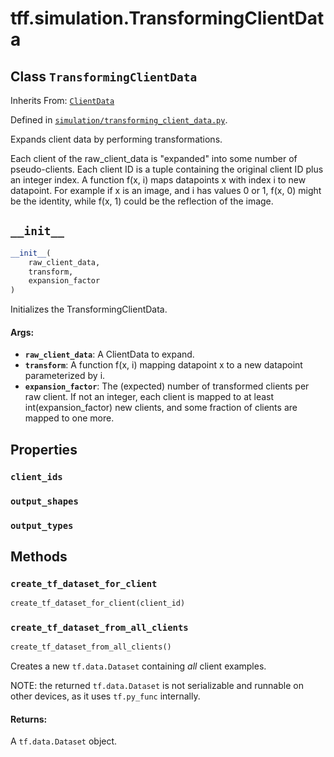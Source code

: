 <div itemscope itemtype="http://developers.google.com/ReferenceObject">
<meta itemprop="name" content="tff.simulation.TransformingClientData" />
<meta itemprop="path" content="Stable" />
<meta itemprop="property" content="client_ids"/>
<meta itemprop="property" content="output_shapes"/>
<meta itemprop="property" content="output_types"/>
<meta itemprop="property" content="__init__"/>
<meta itemprop="property" content="create_tf_dataset_for_client"/>
<meta itemprop="property" content="create_tf_dataset_from_all_clients"/>
</div>

# tff.simulation.TransformingClientData

## Class `TransformingClientData`

Inherits From: [`ClientData`](../../tff/simulation/ClientData.md)

Defined in
[`simulation/transforming_client_data.py`](http://github.com/tensorflow/federated/tree/master/tensorflow_federated/python/simulation/transforming_client_data.py).

Expands client data by performing transformations.

Each client of the raw_client_data is "expanded" into some number of
pseudo-clients. Each client ID is a tuple containing the original client ID plus
an integer index. A function f(x, i) maps datapoints x with index i to new
datapoint. For example if x is an image, and i has values 0 or 1, f(x, 0) might
be the identity, while f(x, 1) could be the reflection of the image.

<h2 id="__init__"><code>__init__</code></h2>

```python
__init__(
    raw_client_data,
    transform,
    expansion_factor
)
```

Initializes the TransformingClientData.

#### Args:

*   <b>`raw_client_data`</b>: A ClientData to expand.
*   <b>`transform`</b>: A function f(x, i) mapping datapoint x to a new
    datapoint parameterized by i.
*   <b>`expansion_factor`</b>: The (expected) number of transformed clients per
    raw client. If not an integer, each client is mapped to at least
    int(expansion_factor) new clients, and some fraction of clients are mapped
    to one more.

## Properties

<h3 id="client_ids"><code>client_ids</code></h3>

<h3 id="output_shapes"><code>output_shapes</code></h3>

<h3 id="output_types"><code>output_types</code></h3>

## Methods

<h3 id="create_tf_dataset_for_client"><code>create_tf_dataset_for_client</code></h3>

```python
create_tf_dataset_for_client(client_id)
```

<h3 id="create_tf_dataset_from_all_clients"><code>create_tf_dataset_from_all_clients</code></h3>

```python
create_tf_dataset_from_all_clients()
```

Creates a new `tf.data.Dataset` containing _all_ client examples.

NOTE: the returned `tf.data.Dataset` is not serializable and runnable on other
devices, as it uses `tf.py_func` internally.

#### Returns:

A `tf.data.Dataset` object.
